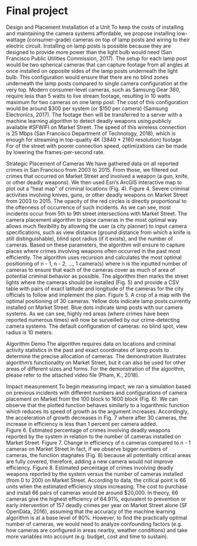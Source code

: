 # Final project

Design and Placement
Installation of a Unit
To keep the costs of installing and maintaining the camera systems affordable, we propose installing low-wattage (consumer-grade) cameras on top of lamp posts and wiring to their electric circuit. Installing on lamp posts is possible because they are designed to provide more power than the light bulb would need (San Francisco Public Utilities Commission, 2017). 
The setup for each lamp post would be two spherical cameras that can capture footage from all angles at once installed on opposite sides of the lamp posts underneath the light bulb. This configuration would ensure that there are no blind zones underneath the lamp posts compared to single camera configuration at the very top. Modern consumer-level cameras, such as Samsung Gear 360, require less than 5 watts to live stream footage, resulting in 10 watts maximum for two cameras on one lamp post. The cost of this configuration would be around $300 per system (or $150 per camera) (Samsung Electronics, 2017). 
The footage then will be transferred to a server with a machine learning algorithm to detect deadly weapons using publicly available #SFWIFI on Market Street. The speed of this wireless connection is 25 Mbps (San Francisco Department of Technology, 2018), which is enough for streaming in top-quality 4K (3840 * 2160 resolution) footage. For of the street with poorer connection speed, optimizations can be made by lowering the frames-per-second rate.

Strategic Placement of Cameras
We have gathered data on all reported crimes in San Francisco from 2003 to 2015. From those, we filtered out crimes that occurred on Market Street and involved a weapon (a gun, knife, or other deadly weapons). We then used Esri’s ArcGIS interactive map to plot out a “heat map” of criminal locations (Fig. 4). 
Figure 4. Severe criminal activities involving knives, guns, or other deadly weapons on Market Street from 2003 to 2015. The opacity of the red circles is directly proportional to the oftenness of occurrence of such incidents. As we can see, most incidents occur from 5th to 9th street intersections with Market Street.
The camera placement algorithm to place cameras in the most optimal way allows much flexibility by allowing the user (a city planner) to input camera specifications, such as view distance (ground distance from which a knife is still distinguishable), blind spot radius (if it exists), and the number of cameras. Based on these parameters, the algorithm will ensure to capture places where crimes involving weapons often occurred in the past most efficiently. The algorithm uses recursion and calculates the most optimal positioning of n - 1, n - 2, …, 1 camera(s) where n is the inputted number of cameras to ensure that each of the cameras cover as much of area of potential criminal behavior as possible.
The algorithm then marks the street lights where the cameras should be installed (Fig. 5) and provide a CSV table with pairs of exact latitude and longitude of the cameras for the city officials to follow and implement the plan.
Figure 5. A crop of a map with the optimal positioning of 30 cameras. Yellow dots indicate lamp posts currently installed on Market Street. Blue dots indicate lamp posts with our camera systems. As we can see, highly red areas (where crimes have been reported numerous times) will now be surveilled by our crime-detecting camera systems. The default configuration of cameras: no blind spot, view radius is 10 meters.

Algorithm Demo
The algorithm requires data on locations and criminal activity statistics in the past and exact coordinates of lamp posts to determine the precise allocation of cameras. The demonstration illustrates algorithm’s functionality on Market Street, but it can also be used for other areas of different sizes and forms. For the demonstration of the algorithm, please refer to the attached video file (Pham, K., 2018).

Impact measurement
	To begin measuring impact, we ran a simulation based on previous incidents with different numbers and configurations of camera placement on Market from the 100 block to 1600 block (Fig. 6). We can observe that the plotted function behaves similarly to a logarithmic function which reduces its speed of growth as the argument increases. Accordingly, the acceleration of growth decreases in Fig. 7 where after 30 cameras, the increase in efficiency is less than 1 percent per camera added.  
Figure 6. Estimated percentage of crimes involving deadly weapons reported by the system in relation to the number of cameras installed on Market Street.
Figure 7. Change in efficiency of n cameras compared to n - 1 cameras on Market Street 
	In fact, if we observe bigger numbers of cameras, the function stagnates (Fig. 8) because all potentially critical areas are fully covered, therefore, adding a new camera would not improve efficiency.
Figure 8. Estimated percentage of crimes involving deadly weapons reported by the system versus the number of cameras installed (from 0 to 200) on Market Street. According to data, the critical point is 66 units when the estimated efficiency stops increasing. The cost to purchase and install 66 pairs of cameras would be around $20,000.
In theory, 66 cameras give the highest efficiency of 64.91%, equivalent to prevention or early intervention of 157 deadly crimes per year on Market Street alone (SF OpenData, 2016), assuming that the accuracy of the machine learning algorithm is at a base level of 80%. However, to find the practically optimal number of cameras, we would need to analyze confounding factors (e.g. how cameras are configured in areas nearby, weather conditions) and take more variables into account (e.g. budget, cost and time to sustain).

